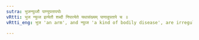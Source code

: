 ```yaml
---
sutra: भुजन्युव्जौ पाण्युपतापयोः
vRtti: भुज न्युव्ज इत्येतौ शब्दौ निपात्येते यथासंख्यम् पाणावुपतापे च ॥
vRtti_eng: भुज 'an arm', and न्युव्ज 'a kind of bodily disease', are irregularly formed, without any change of their ज before घञ् ॥

---
```

